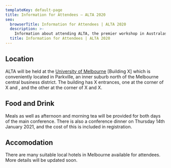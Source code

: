 ```yaml
---
templateKey: default-page
title: Information for Attendees – ALTA 2020
seo:
  browserTitle: Information for Attendees | ALTA 2020
  description: >-
    Information about attending ALTA, the premier workshop in Australasia for sharing research in Natural Language Processing and Computational Lingustics. 
  title: Information for Attendees | ALTA 2020
---
```


## Location

ALTA will be held at the [University of Melbourne](https://www.unimelb.edu.au/) [Building X] which is conveniently located in Parkville, an inner suburb north of the Melbourne central business district. The building has X  entrances, one at the corner of X and , and the other at the corner of X and X.

## Food and Drink

Meals as well as afternoon and morning tea will be provided for both days of the main conference. There is also a conference dinner on Thursday 14th January 2021, and the cost of this is included in registration. 

## Accomodation

There are many suitable local hotels in Melbourne available for attendees. More details will be updated soon.

